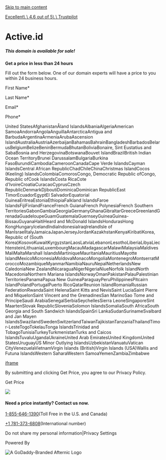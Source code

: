 [Skip to main content](https://www.afternic.com/forsale/active.id?utm_source=TDFS_DASLNC&utm_medium=parkedpages&utm_campaign=x_corp_tdfs-daslnc_base&traffic_type=TDFS_DASLNC&traffic_id=daslnc&#main)

[Excellent\\
\\
4.6 out of 5\\
\\
Trustpilot](https://www.trustpilot.com/review/godaddy.com)

# Active.id

##### This domain is available for sale!

**Get a price in less than 24 hours**

Fill out the form below. One of our domain experts will have a price to you within 24 business hours.

First Name\*

Last Name\*

Email\*

Phone\*

United StatesAfghanistanÅland IslandsAlbaniaAlgeriaAmerican SamoaAndorraAngolaAnguillaAntarcticaAntigua and BarbudaArgentinaArmeniaArubaAscension IslandAustraliaAustriaAzerbaijanBahamasBahrainBangladeshBarbadosBelarusBelgiumBelizeBeninBermudaBhutanBoliviaBonaire, Sint Eustatius and SabaBosnia and HerzegovinaBotswanaBouvet IslandBrazilBritish Indian Ocean TerritoryBrunei DarussalamBulgariaBurkina FasoBurundiCambodiaCameroonCanadaCape Verde IslandsCayman IslandsCentral African RepublicChadChileChinaChristmas IslandCocos (Keeling) IslandsColombiaComorosCongo, Democratic Republic ofCongo, Republic ofCook IslandsCosta RicaCote d'IvoireCroatiaCuracaoCyprusCzech RepublicDenmarkDjiboutiDominicaDominican RepublicEast TimorEcuadorEgyptEl SalvadorEquatorial GuineaEritreaEstoniaEthiopiaFalkland IslandsFaroe IslandsFijiFinlandFranceFrench GuianaFrench PolynesiaFrench Southern TerritoriesGabonGambiaGeorgiaGermanyGhanaGibraltarGreeceGreenlandGrenadaGuadeloupeGuamGuatemalaGuernseyGuineaGuinea-BissauGuyanaHaitiHeard and McDonald IslandsHondurasHong KongHungaryIcelandIndiaIndonesiaIraqIrelandIsle of ManIsraelItalyJamaicaJapanJerseyJordanKazakhstanKenyaKiribatiKorea, Republic of (South Korea)KosovoKuwaitKyrgyzstanLaosLatviaLebanonLesothoLiberiaLibyaLiechtensteinLithuaniaLuxembourgMacauMadagascarMalawiMalaysiaMaldivesMaliMaltaMarshall IslandsMartiniqueMauritaniaMauritiusMayotte IslandMexicoMicronesiaMoldovaMonacoMongoliaMontenegroMontserratMoroccoMozambiqueMyanmarNamibiaNauruNepalNetherlandsNew CaledoniaNew ZealandNicaraguaNigerNigeriaNiueNorfolk IslandNorth MacedoniaNorthern Mariana IslandsNorwayOmanPakistanPalauPalestinian TerritoriesPanamaPapua New GuineaParaguayPeruPhilippinesPitcairn IslandPolandPortugalPuerto RicoQatarReunion IslandRomaniaRussian FederationRwandaSaint HelenaSaint Kitts and NevisSaint LuciaSaint Pierre and MiquelonSaint Vincent and the GrenadinesSan MarinoSao Tome and PrincipeSaudi ArabiaSenegalSerbiaSeychellesSierra LeoneSingaporeSint MaartenSlovak RepublicSloveniaSolomon IslandsSomaliaSouth AfricaSouth Georgia and South Sandwich IslandsSpainSri LankaSudanSurinameSvalbard and Jan Mayen IslandsSwazilandSwedenSwitzerlandTaiwanTajikistanTanzaniaThailandTimor-LesteTogoTokelauTonga IslandsTrinidad and TobagoTunisiaTurkeyTurkmenistanTurks and Caicos IslandsTuvaluUgandaUkraineUnited Arab EmiratesUnited KingdomUnited StatesUruguayUS Minor Outlying IslandsUzbekistanVanuatuVatican CityVenezuelaVietnamVirgin Islands (British)Virgin Islands (USA)Wallis and Futuna IslandsWestern SaharaWestern SamoaYemenZambiaZimbabwe

[iframe](https://recaptcha.net/recaptcha/api2/anchor?ar=1&k=6LficU4kAAAAABtvZBo-PLVHBMQWcP8SKL6m6hT3&co=aHR0cHM6Ly93d3cuYWZ0ZXJuaWMuY29tOjQ0Mw..&hl=en&type=image&v=jt8Oh2-Ue1u7nEbJQUIdocyd&theme=light&size=normal&badge=bottomright&cb=dvnx23yio1wh)

By submitting and clicking Get Price, you agree to our Privacy Policy.

Get Price

![](https://www.afternic.com/forsale/_next/image?url=%2Fforsale%2Fimgs%2Ftime-stopwatch_s.png&w=384&q=75)

#### Need a price instantly? Contact us now.

[1-855-646-1390](https://www.afternic.com/forsale/true)(Toll Free in the U.S. and Canada)

[+1 781-373-6808](https://www.afternic.com/forsale/true)(International number)

Do not share my personal information\|Privacy Settings

Powered By

![A GoDaddy-Branded Afternic Logo](https://www.afternic.com/forsale/imgs/afternic/AfternicLogo.svg)